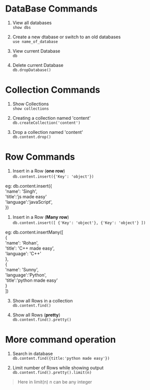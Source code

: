 # DataBase Commands
1. View all databases  
`show dbs`

1. Create a new dtabase or switch to an old databases   
`use name_of_database`

1. View current Database  
`db`

1. Delete current Database   
`db.dropDatabase()`


# Collection Commands
1. Show Collections  
`show collections`

1. Creating a collection named 'content'   
`db.createCollection('content')`

1. Drop a collection named 'content'  
`db.content.drop()`


# Row Commands
1. Insert in a Row (**one row**)  
` db.content.insert({'Key': 'object'}) `

eg:  db.content.insert({  
    'name': 'Singh',   
    'title':'js made easy'  
    'language':'javaScript',   
})  

1. Insert in a Row (**Many row**)  
` db.content.insert([ {'Key': 'object'}, {'Key': 'object'} ]) `  

eg: db.content.insertMany([  
    {  
        'name': 'Rohan',   
        'title': 'C++ made easy',  
        'language': 'C++'  
    },  
    {  
        'name': 'Sunny',   
        'language':'Python',   
        'title':'python made easy'  
    }  
])  

3. Show all Rows in a collection  
` db.content.find() `

4. Show all Rows (**pretty**)  
` db.content.find().pretty() `


# More command operation
1. Search in database    
` db.content.find({title:'python made easy'}) `  

2. Limit number of Rows while showing output   
` db.content.find().pretty().limit(n) `  
> Here in limit(n) n can be any integer
